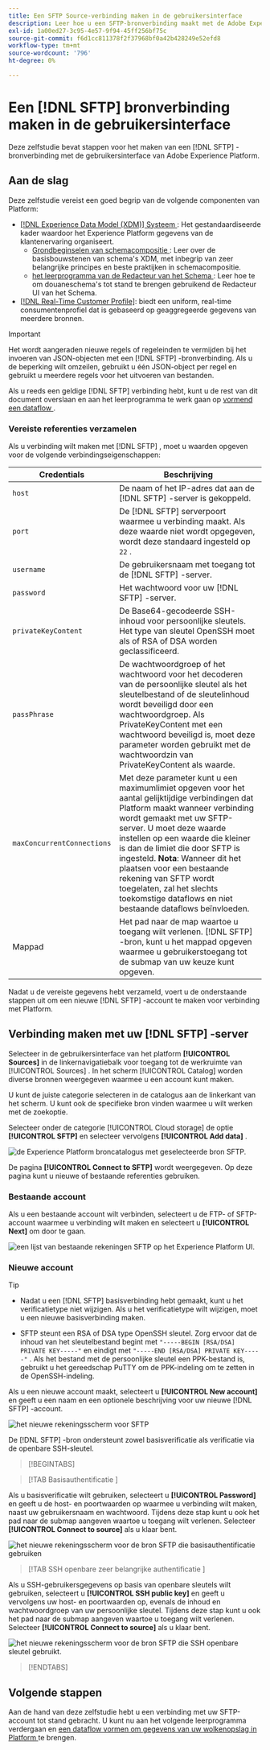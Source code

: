 ```yaml
---
title: Een SFTP Source-verbinding maken in de gebruikersinterface
description: Leer hoe u een SFTP-bronverbinding maakt met de Adobe Experience Platform-gebruikersinterface.
exl-id: 1a00ed27-3c95-4e57-9f94-45ff256bf75c
source-git-commit: f6d1cc811378f2f37968bf0a42b428249e52efd8
workflow-type: tm+mt
source-wordcount: '796'
ht-degree: 0%

---
```


# Een [!DNL SFTP] bronverbinding maken in de gebruikersinterface

Deze zelfstudie bevat stappen voor het maken van een [!DNL SFTP] -bronverbinding met de gebruikersinterface van Adobe Experience Platform.

## Aan de slag

Deze zelfstudie vereist een goed begrip van de volgende componenten van Platform:

* [[!DNL Experience Data Model (XDM)]  Systeem ](../../../../../xdm/home.md): Het gestandaardiseerde kader waardoor het Experience Platform gegevens van de klantenervaring organiseert.
   * [ Grondbeginselen van schemacompositie ](../../../../../xdm/schema/composition.md): Leer over de basisbouwstenen van schema&#39;s XDM, met inbegrip van zeer belangrijke principes en beste praktijken in schemacompositie.
   * [ het leerprogramma van de Redacteur van het Schema ](../../../../../xdm/tutorials/create-schema-ui.md): Leer hoe te om douaneschema&#39;s tot stand te brengen gebruikend de Redacteur UI van het Schema.
* [[!DNL Real-Time Customer Profile]](../../../../../profile/home.md): biedt een uniform, real-time consumentenprofiel dat is gebaseerd op geaggregeerde gegevens van meerdere bronnen.

>[!IMPORTANT]
>
>Het wordt aangeraden nieuwe regels of regeleinden te vermijden bij het invoeren van JSON-objecten met een [!DNL SFTP] -bronverbinding. Als u de beperking wilt omzeilen, gebruikt u één JSON-object per regel en gebruikt u meerdere regels voor het uitvoeren van bestanden.

Als u reeds een geldige [!DNL SFTP] verbinding hebt, kunt u de rest van dit document overslaan en aan het leerprogramma te werk gaan op [ vormend een dataflow ](../../dataflow/batch/cloud-storage.md).

### Vereiste referenties verzamelen

Als u verbinding wilt maken met [!DNL SFTP] , moet u waarden opgeven voor de volgende verbindingseigenschappen:

| Credentials | Beschrijving |
| ---------- | ----------- |
| `host` | De naam of het IP-adres dat aan de [!DNL SFTP] -server is gekoppeld. |
| `port` | De [!DNL SFTP] serverpoort waarmee u verbinding maakt. Als deze waarde niet wordt opgegeven, wordt deze standaard ingesteld op `22` . |
| `username` | De gebruikersnaam met toegang tot de [!DNL SFTP] -server. |
| `password` | Het wachtwoord voor uw [!DNL SFTP] -server. |
| `privateKeyContent` | De Base64-gecodeerde SSH-inhoud voor persoonlijke sleutels. Het type van sleutel OpenSSH moet als of RSA of DSA worden geclassificeerd. |
| `passPhrase` | De wachtwoordgroep of het wachtwoord voor het decoderen van de persoonlijke sleutel als het sleutelbestand of de sleutelinhoud wordt beveiligd door een wachtwoordgroep. Als PrivateKeyContent met een wachtwoord beveiligd is, moet deze parameter worden gebruikt met de wachtwoordzin van PrivateKeyContent als waarde. |
| `maxConcurrentConnections` | Met deze parameter kunt u een maximumlimiet opgeven voor het aantal gelijktijdige verbindingen dat Platform maakt wanneer verbinding wordt gemaakt met uw SFTP-server. U moet deze waarde instellen op een waarde die kleiner is dan de limiet die door SFTP is ingesteld. **Nota**: Wanneer dit het plaatsen voor een bestaande rekening van SFTP wordt toegelaten, zal het slechts toekomstige dataflows en niet bestaande dataflows beïnvloeden. |
| Mappad | Het pad naar de map waartoe u toegang wilt verlenen. [!DNL SFTP] -bron, kunt u het mappad opgeven waarmee u gebruikerstoegang tot de submap van uw keuze kunt opgeven. |

Nadat u de vereiste gegevens hebt verzameld, voert u de onderstaande stappen uit om een nieuwe [!DNL SFTP] -account te maken voor verbinding met Platform.

## Verbinding maken met uw [!DNL SFTP] -server

Selecteer in de gebruikersinterface van het platform **[!UICONTROL Sources]** in de linkernavigatiebalk voor toegang tot de werkruimte van [!UICONTROL Sources] . In het scherm [!UICONTROL Catalog] worden diverse bronnen weergegeven waarmee u een account kunt maken.

U kunt de juiste categorie selecteren in de catalogus aan de linkerkant van het scherm. U kunt ook de specifieke bron vinden waarmee u wilt werken met de zoekoptie.

Selecteer onder de categorie [!UICONTROL Cloud storage] de optie **[!UICONTROL SFTP]** en selecteer vervolgens **[!UICONTROL Add data]** .

![ de Experience Platform broncatalogus met geselecteerde bron SFTP.](../../../../images/tutorials/create/sftp/catalog.png)

De pagina **[!UICONTROL Connect to SFTP]** wordt weergegeven. Op deze pagina kunt u nieuwe of bestaande referenties gebruiken.

### Bestaande account

Als u een bestaande account wilt verbinden, selecteert u de FTP- of SFTP-account waarmee u verbinding wilt maken en selecteert u **[!UICONTROL Next]** om door te gaan.

![ een lijst van bestaande rekeningen SFTP op het Experience Platform UI.](../../../../images/tutorials/create/sftp/existing.png)

### Nieuwe account

>[!TIP]
>
>* Nadat u een [!DNL SFTP] basisverbinding hebt gemaakt, kunt u het verificatietype niet wijzigen. Als u het verificatietype wilt wijzigen, moet u een nieuwe basisverbinding maken.
>
>* SFTP steunt een RSA of DSA type OpenSSH sleutel. Zorg ervoor dat de inhoud van het sleutelbestand begint met `"-----BEGIN [RSA/DSA] PRIVATE KEY-----"` en eindigt met `"-----END [RSA/DSA] PRIVATE KEY-----"` . Als het bestand met de persoonlijke sleutel een PPK-bestand is, gebruikt u het gereedschap PuTTY om de PPK-indeling om te zetten in de OpenSSH-indeling.

Als u een nieuwe account maakt, selecteert u **[!UICONTROL New account]** en geeft u een naam en een optionele beschrijving voor uw nieuwe [!DNL SFTP] -account.

![ het nieuwe rekeningsscherm voor SFTP ](../../../../images/tutorials/create/sftp/new.png)

De [!DNL SFTP] -bron ondersteunt zowel basisverificatie als verificatie via de openbare SSH-sleutel.

>[!BEGINTABS]

>[!TAB  Basisauthentificatie ]

Als u basisverificatie wilt gebruiken, selecteert u **[!UICONTROL Password]** en geeft u de host- en poortwaarden op waarmee u verbinding wilt maken, naast uw gebruikersnaam en wachtwoord. Tijdens deze stap kunt u ook het pad naar de submap aangeven waartoe u toegang wilt verlenen. Selecteer **[!UICONTROL Connect to source]** als u klaar bent.

![ het nieuwe rekeningsscherm voor de bron SFTP die basisauthentificatie gebruiken ](../../../../images/tutorials/create/sftp/password.png)

>[!TAB  SSH openbare zeer belangrijke authentificatie ]

Als u SSH-gebruikersgegevens op basis van openbare sleutels wilt gebruiken, selecteert u **[!UICONTROL SSH public key]** en geeft u vervolgens uw host- en poortwaarden op, evenals de inhoud en wachtwoordgroep van uw persoonlijke sleutel. Tijdens deze stap kunt u ook het pad naar de submap aangeven waartoe u toegang wilt verlenen. Selecteer **[!UICONTROL Connect to source]** als u klaar bent.

![ het nieuwe rekeningsscherm voor de bron SFTP die SSH openbare sleutel gebruikt.](../../../../images/tutorials/create/sftp/ssh.png)

>[!ENDTABS]

## Volgende stappen

Aan de hand van deze zelfstudie hebt u een verbinding met uw SFTP-account tot stand gebracht. U kunt nu aan het volgende leerprogramma verdergaan en [ een dataflow vormen om gegevens van uw wolkenopslag in Platform ](../../dataflow/batch/cloud-storage.md) te brengen.

